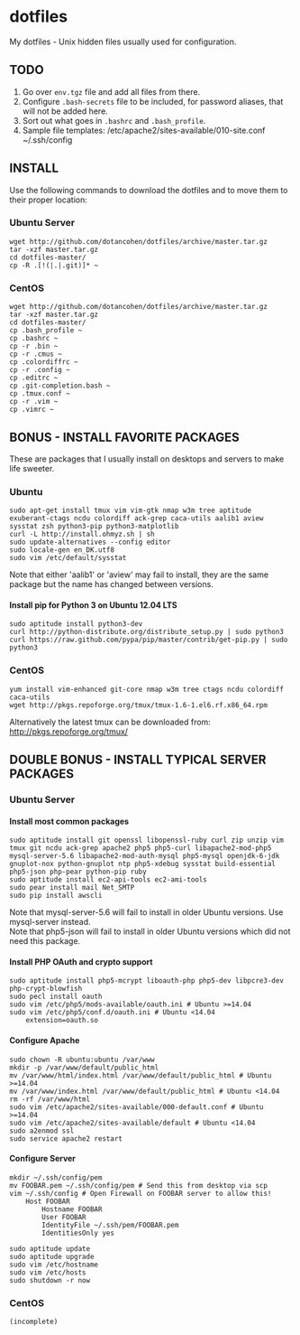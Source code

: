 dotfiles
========

My dotfiles - Unix hidden files usually used for configuration.



TODO
----

1. Go over `env.tgz` file and add all files from there.
2. Configure `.bash-secrets` file to be included, for password aliases, that will not be added here.
3. Sort out what goes in `.bashrc` and `.bash_profile`.
4. Sample file templates:
    /etc/apache2/sites-available/010-site.conf
	~/.ssh/config



INSTALL
-------

Use the following commands to download the dotfiles and to move them to their proper location:

### Ubuntu Server
	wget http://github.com/dotancohen/dotfiles/archive/master.tar.gz
	tar -xzf master.tar.gz
	cd dotfiles-master/
	cp -R .[!(|.|.git)]* ~


### CentOS
	wget http://github.com/dotancohen/dotfiles/archive/master.tar.gz
	tar -xzf master.tar.gz
	cd dotfiles-master/
	cp .bash_profile ~
	cp .bashrc ~
	cp -r .bin ~
	cp -r .cmus ~
	cp .colordiffrc ~
	cp -r .config ~
	cp .editrc ~
	cp .git-completion.bash ~
	cp .tmux.conf ~
	cp -r .vim ~
	cp .vimrc ~



BONUS - INSTALL FAVORITE PACKAGES
---------------------------------

These are packages that I usually install on desktops and servers to make life sweeter.

### Ubuntu
	sudo apt-get install tmux vim vim-gtk nmap w3m tree aptitude exuberant-ctags ncdu colordiff ack-grep caca-utils aalib1 aview sysstat zsh python3-pip python3-matplotlib
	curl -L http://install.ohmyz.sh | sh
	sudo update-alternatives --config editor
	sudo locale-gen en_DK.utf8
	sudo vim /etc/default/sysstat

Note that either 'aalib1' or 'aview' may fail to install, they are the same package but the name has changed between versions.

#### Install pip for Python 3 on Ubuntu 12.04 LTS
	sudo aptitude install python3-dev
	curl http://python-distribute.org/distribute_setup.py | sudo python3
	curl https://raw.github.com/pypa/pip/master/contrib/get-pip.py | sudo python3


### CentOS
	yum install vim-enhanced git-core nmap w3m tree ctags ncdu colordiff caca-utils
	wget http://pkgs.repoforge.org/tmux/tmux-1.6-1.el6.rf.x86_64.rpm

Alternatively the latest tmux can be downloaded from: http://pkgs.repoforge.org/tmux/



DOUBLE BONUS - INSTALL TYPICAL SERVER PACKAGES
----------------------------------------------

### Ubuntu Server

#### Install most common packages
	sudo aptitude install git openssl libopenssl-ruby curl zip unzip vim tmux git ncdu ack-grep apache2 php5 php5-curl libapache2-mod-php5 mysql-server-5.6 libapache2-mod-auth-mysql php5-mysql openjdk-6-jdk gnuplot-nox python-gnuplot ntp php5-xdebug sysstat build-essential php5-json php-pear python-pip ruby
	sudo aptitude install ec2-api-tools ec2-ami-tools
	sudo pear install mail Net_SMTP
	sudo pip install awscli

Note that mysql-server-5.6 will fail to install in older Ubuntu versions. Use mysql-server instead.  
Note that php5-json will fail to install in older Ubuntu versions which did not need this package.

#### Install PHP OAuth and crypto support
	sudo aptitude install php5-mcrypt liboauth-php php5-dev libpcre3-dev php-crypt-blowfish
	sudo pecl install oauth
	sudo vim /etc/php5/mods-available/oauth.ini # Ubuntu >=14.04
	sudo vim /etc/php5/conf.d/oauth.ini # Ubuntu <14.04
		extension=oauth.so

#### Configure Apache
	sudo chown -R ubuntu:ubuntu /var/www
	mkdir -p /var/www/default/public_html
	mv /var/www/html/index.html /var/www/default/public_html # Ubuntu >=14.04
	mv /var/www/index.html /var/www/default/public_html # Ubuntu <14.04
	rm -rf /var/www/html
	sudo vim /etc/apache2/sites-available/000-default.conf # Ubuntu >=14.04
	sudo vim /etc/apache2/sites-available/default # Ubuntu <14.04
	sudo a2enmod ssl
	sudo service apache2 restart

#### Configure Server
	mkdir ~/.ssh/config/pem
	mv FOOBAR.pem ~/.ssh/config/pem # Send this from desktop via scp
	vim ~/.ssh/config # Open Firewall on FOOBAR server to allow this!
		Host FOOBAR
			Hostname FOOBAR
			User FOOBAR
			IdentityFile ~/.ssh/pem/FOOBAR.pem
			IdentitiesOnly yes

	sudo aptitude update
	sudo aptitude upgrade
	sudo vim /etc/hostname
	sudo vim /etc/hosts
	sudo shutdown -r now


### CentOS
	(incomplete)
